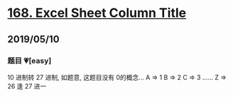 # [168. Excel Sheet Column Title](https://leetcode.com/problems/excel-sheet-column-title/)

## 2019/05/10

### 题目 💗[easy]

10 进制转 27 进制, 如题意, 这题目没有 0的概念...
A => 1
B => 2
C => 3
......
Z => 26
逢 27 进一
